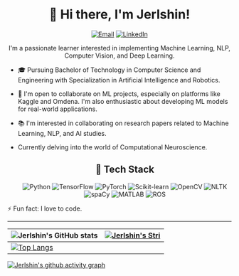<h1 align="center">👋 Hi there, I'm Jerlshin!</h1>
<p align="center">
  <a href="mailto:jerlshin.official008@gmail.com"><img src="https://img.shields.io/badge/Email-jerlshin.official008%40gmail.com-blue?style=flat-square&logo=gmail" alt="Email"></a>
  <a href="https://www.linkedin.com/in/jerlshin-j-g-743753281/" target="_blank"><img src="https://img.shields.io/badge/LinkedIn-Jerlshin-blue?style=flat-square&logo=linkedin" alt="LinkedIn"></a>
</p>
<p align="center">I'm a passionate learner interested in implementing Machine Learning, NLP, Computer Vision, and Deep Learning.</p>

- 🎓 Pursuing Bachelor of Technology in Computer Science and Engineering with Specialization in Artificial Intelligence and Robotics.

- 🤝 I'm open to collaborate on ML projects, especially on platforms like Kaggle and Omdena. I'm also enthusiastic about developing ML models for real-world applications.

- 📚 I'm interested in collaborating on research papers related to Machine Learning, NLP, and AI studies.

- Currently delving into the world of Computational Neuroscience.

  
  <div align="center">
  <h2>🔭 Tech Stack</h2>
  <p>
    <img src="https://img.shields.io/badge/-Python-3776AB?style=for-the-badge&logo=python&logoColor=white" alt="Python">
    <img src="https://img.shields.io/badge/-TensorFlow-FF6F00?style=for-the-badge&logo=tensorflow&logoColor=white" alt="TensorFlow">
    <img src="https://img.shields.io/badge/-PyTorch-EE4C2C?style=for-the-badge&logo=pytorch&logoColor=white" alt="PyTorch">
    <img src="https://img.shields.io/badge/-Scikit--learn-F7931E?style=for-the-badge&logo=scikit-learn&logoColor=white" alt="Scikit-learn">
    <img src="https://img.shields.io/badge/-OpenCV-5C3EE8?style=for-the-badge&logo=opencv&logoColor=white" alt="OpenCV">
    <img src="https://img.shields.io/badge/-NLTK-4BA858?style=for-the-badge" alt="NLTK">
    <img src="https://img.shields.io/badge/-spaCy-09a3d5?style=for-the-badge" alt="spaCy">
    <img src="https://img.shields.io/badge/-MATLAB-0076A8?style=for-the-badge" alt="MATLAB">
    <img src="https://img.shields.io/badge/-ROS-22314E?style=for-the-badge" alt="ROS">
  </p>
</div>



⚡ Fun fact: I love to code.

---
| ![Jerlshin's GitHub stats](https://github-readme-stats.vercel.app/api?username=Jerlshin&show_icons=true&theme=radical) | [![Jerlshin's Stri](https://streak-stats.demolab.com?user=Jerlshin&theme=dark&border_radius=7&mode=weekly)](https://git.io/streak-stats) |
| ------------------------------------------------------------ | ------------------------------------------------------------ |
| [![Top Langs](https://github-readme-stats.vercel.app/api/top-langs/?username=Jerlshin&layout=compact&&show_icons=true&theme=radical)](https://github.com/Jerlshin/github-readme-stats) |                                                              |



[![Jerlshin's github activity graph](https://github-readme-activity-graph.cyclic.app/graph?username=Jerlshin&bg_color=121212&color=d01bc4&line=9e4c98&point=dd13a7&area=true&hide_border=true)](https://github.com/Jerlshin/github-readme-activity-graph)



<!---
Jerlshin/Jerlshin is a ✨ special ✨ repository because its `README.md` (this file) appears on your GitHub profile.
You can click the Preview link to take a look at your changes.
--->
